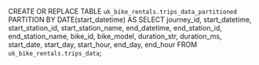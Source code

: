 








CREATE OR REPLACE TABLE `uk_bike_rentals.trips_data_partitioned`
PARTITION BY DATE(start_datetime)
AS
SELECT
    journey_id,
    start_datetime,
    start_station_id,
    start_station_name,
    end_datetime,
    end_station_id,
    end_station_name,
    bike_id,
    bike_model,
    duration_str,
    duration_ms,
    start_date,
    start_day,
    start_hour,
    end_day,
    end_hour
FROM
    `uk_bike_rentals.trips_data`;
